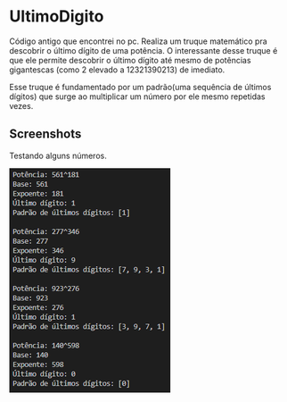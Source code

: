 # UltimoDigito

Código antigo que encontrei no pc. Realiza um truque matemático pra descobrir o último dígito de uma potência. O interessante desse truque é que ele permite descobrir o último dígito até mesmo de potências gigantescas (como 2 elevado a 12321390213) de imediato.

Esse truque é fundamentado por um padrão(uma sequência de últimos dígitos) que surge ao multiplicar um número por ele mesmo repetidas vezes. 

## Screenshots

Testando alguns números.

![screenshot 1](img/screenshot1.png)